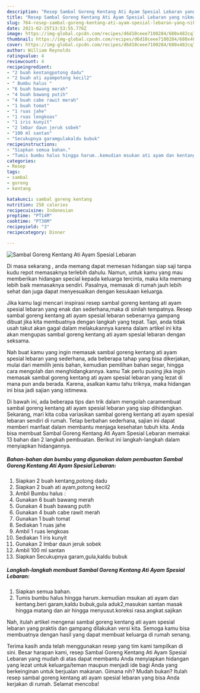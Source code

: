 ```yaml
---
description: "Resep Sambal Goreng Kentang Ati Ayam Spesial Lebaran yang nikmat Untuk Jualan"
title: "Resep Sambal Goreng Kentang Ati Ayam Spesial Lebaran yang nikmat Untuk Jualan"
slug: 764-resep-sambal-goreng-kentang-ati-ayam-spesial-lebaran-yang-nikmat-untuk-jualan
date: 2021-02-25T13:53:55.776Z
image: https://img-global.cpcdn.com/recipes/d6d10ceee7100284/680x482cq70/sambal-goreng-kentang-ati-ayam-spesial-lebaran-foto-resep-utama.jpg
thumbnail: https://img-global.cpcdn.com/recipes/d6d10ceee7100284/680x482cq70/sambal-goreng-kentang-ati-ayam-spesial-lebaran-foto-resep-utama.jpg
cover: https://img-global.cpcdn.com/recipes/d6d10ceee7100284/680x482cq70/sambal-goreng-kentang-ati-ayam-spesial-lebaran-foto-resep-utama.jpg
author: William Reynolds
ratingvalue: 4
reviewcount: 4
recipeingredient:
- "2 buah kentangpotong dadu"
- "2 buah ati ayampotong kecil2"
- " Bumbu halus "
- "6 buah bawang merah"
- "4 buah bawang putih"
- "4 buah cabe rawit merah"
- "1 buah tomat"
- "1 ruas jahe"
- "1 ruas lengkoas"
- "1 iris kunyit"
- "2 lmbar daun jeruk sobek"
- "100 ml santan"
- "Secukupnya garamgulakaldu bubuk"
recipeinstructions:
- "Siapkan semua bahan."
- "Tumis bumbu halus hingga harum..kemudian msukan ati ayam dan kentang.beri garam,kaldu bubuk,gula aduk2,masukan santan masak hingga matang dan air hingga menyusut.koreksi rasa.angkat.sajikan"
categories:
- Resep
tags:
- sambal
- goreng
- kentang

katakunci: sambal goreng kentang 
nutrition: 258 calories
recipecuisine: Indonesian
preptime: "PT14M"
cooktime: "PT30M"
recipeyield: "3"
recipecategory: Dinner

---
```



![Sambal Goreng Kentang Ati Ayam Spesial Lebaran](https://img-global.cpcdn.com/recipes/d6d10ceee7100284/680x482cq70/sambal-goreng-kentang-ati-ayam-spesial-lebaran-foto-resep-utama.jpg)

Di masa  sekarang , anda memang dapat memesan hidangan siap saji tanpa kudu repot memasaknya terlebih dahulu. Namun, untuk kamu yang mau memberikan hidangan special kepada keluarga tercinta, maka kita memang lebih baik memasaknya sendiri. Pasalnya, memasak di rumah jauh lebih sehat dan juga dapat menyesuaikan dengan kesukaan keluarga.

Jika kamu lagi mencari inspirasi resep sambal goreng kentang ati ayam spesial lebaran yang enak dan sederhana,maka di sinilah tempatnya. Resep sambal goreng kentang ati ayam spesial lebaran  sebenarnya gampang dibuat jika kita membuatnya dengan langkah yang tepat. Tapi, anda tidak usah takut akan gagal dalam melakukannya 
karena dalam artikel ini kita akan mengupas sambal goreng kentang ati ayam spesial lebaran dengan seksama.  



Nah buat kamu yang ingin memasak sambal goreng kentang ati ayam spesial lebaran yang sederhana, ada beberapa tahap yang bisa dikerjakan, mulai dari memilih jenis bahan, kemudian pemilihan bahan segar, hingga cara mengolah dan menghidangkannya. kamu Tak perlu pusing jika ingin memasak sambal goreng kentang ati ayam spesial lebaran yang lezat di mana pun anda berada. Karena, asalkan kamu  tahu triknya, maka hidangan ini bisa jadi sajian yang istimewa.

Di bawah ini, ada beberapa tips dan trik dalam mengolah caramembuat sambal goreng kentang ati ayam spesial lebaran yang siap dihidangkan. Sekarang, mari kita coba variasikan sambal goreng kentang ati ayam spesial lebaran sendiri di rumah. Tetap berbahan sederhana, sajian ini dapat memberi manfaat dalam membantu menjaga kesehatan tubuh kita. Anda bisa membuat Sambal Goreng Kentang Ati Ayam Spesial Lebaran memakai 13 bahan dan 2 langkah pembuatan. Berikut ini langkah-langkah dalam menyiapkan hidangannya.

<!--inarticleads1-->

##### Bahan-bahan dan bumbu yang digunakan dalam pembuatan Sambal Goreng Kentang Ati Ayam Spesial Lebaran:

1. Siapkan 2 buah kentang,potong dadu
1. Siapkan 2 buah ati ayam,potong kecil2
1. Ambil  Bumbu halus :
1. Gunakan 6 buah bawang merah
1. Gunakan 4 buah bawang putih
1. Gunakan 4 buah cabe rawit merah
1. Gunakan 1 buah tomat
1. Sediakan 1 ruas jahe
1. Ambil 1 ruas lengkoas
1. Sediakan 1 iris kunyit
1. Gunakan 2 lmbar daun jeruk sobek
1. Ambil 100 ml santan
1. Siapkan Secukupnya garam,gula,kaldu bubuk




<!--inarticleads2-->

##### Langkah-langkah membuat Sambal Goreng Kentang Ati Ayam Spesial Lebaran:

1. Siapkan semua bahan.
1. Tumis bumbu halus hingga harum..kemudian msukan ati ayam dan kentang.beri garam,kaldu bubuk,gula aduk2,masukan santan masak hingga matang dan air hingga menyusut.koreksi rasa.angkat.sajikan




Nah, itulah artikel mengenai  sambal goreng kentang ati ayam spesial lebaran  yang praktis dan gampang dilakukan versi kita. Semoga kamu bisa membuatnya dengan hasil yang dapat membuat keluarga di rumah senang. 

Terima kasih anda telah menggunakan resep yang tim kami tampilkan di sini. Besar harapan kami, resep  Sambal Goreng Kentang Ati Ayam Spesial Lebaran yang mudah di atas dapat membantu Anda menyiapkan hidangan yang lezat untuk keluarga/teman maupun menjadi ide bagi Anda yang berkeinginan untuk berjualan makanan. Gimana nih? Mudah bukan? Itulah resep sambal goreng kentang ati ayam spesial lebaran yang bisa Anda kerjakan di rumah. Selamat mencoba!

